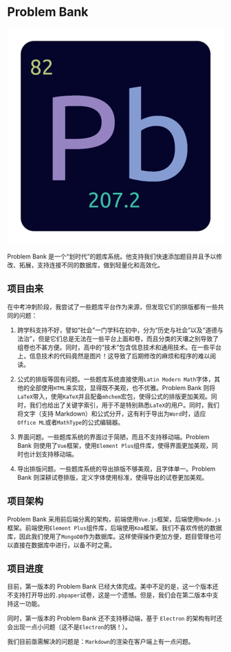 # Problem Bank

![Problem Bank](./public/favicon.jpg)

Problem Bank 是一个“划时代”的题库系统。他支持我们快速添加题目并且予以修改、拓展，支持连接不同的数据库，做到轻量化和高效化。

## 项目由来

在中考冲刺阶段，我尝试了一些题库平台作为来源，但发现它们的排版都有一些共同的问题：

1. 跨学科支持不好，譬如“社会”一门学科在初中，分为“历史与社会”以及“道德与法治”，但是它们总是无法在一些平台上面和卷，而且分类的天壤之别导致了组卷也不甚方便。同时，高中的“技术”包含信息技术和通用技术。在一些平台上，信息技术的代码竟然是图片！这导致了后期修改的麻烦和程序的难以阅读。

2. 公式的排版等固有问题。一些题库系统直接使用`Latin Modern Math`字体，其他的全部使用`HTML`来实现，显得既不美观，也不优雅。Problem Bank 则将`LaTeX`带入，使用`KaTeX`并且配备`mhchem`宏包，使得公式的排版更加美观。同时，我们也给出了关键字索引，用于不是特别熟悉`LaTeX`的用户。同时，我们将文字（支持 Markdown）和公式分开，这有利于导出为`Word`时，适应`Office ML`或者`MathType`的公式编辑器。

3. 界面问题。一些题库系统的界面过于简陋，而且不支持移动端。Problem Bank 则使用了`Vue`框架，使用`Element Plus`组件库，使得界面更加美观，同时也计划支持移动端。

4. 导出排版问题。一些题库系统的导出排版不够美观，且字体单一。Problem Bank 则深耕试卷排版，定义字体使用标准，使得导出的试卷更加美观。

## 项目架构

Problem Bank 采用前后端分离的架构，前端使用`Vue.js`框架，后端使用`Node.js`框架。前端使用`Element Plus`组件库，后端使用`Koa`框架。我们不喜欢传统的数据库，因此我们使用了`MongoDB`作为数据库。这样使得操作更加方便，题目管理也可以直接在数据库中进行，以备不时之需。

## 项目进度

目前，第一版本的 Problem Bank 已经大体完成。美中不足的是，这一个版本还不支持打开导出的`.pbpaper`试卷，这是一个遗憾。但是，我们会在第二版本中支持这一功能。

同时，第一版本的 Problem Bank 还不支持移动端，基于 `Electron` 的架构有时还会出现一点小问题（这不是`Electron`的锅！）。

我们目前亟需解决的问题是：`Markdown`的渲染在客户端上有一点问题。
